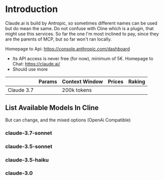 # Introduction

Claude.ai is build by Antropic, so sometimes different names can be used but do mean the same. Do not confuse with Cline which is a plugin, that might use this services. So far the one I'm most inclined to pay, since they are the parents of MCP, but so far won't ran locally.

Homepage to Api: https://console.anthropic.com/dashboard
- Its API access is never free (for now), minimum of 5€.
Homepage to Chat: https://claude.ai/
- Should use more

|            | Params | Context Window | Prices | Raking |
| ---------- | ------ | -------------- | ------ | ------ |
| Claude 3.7 |        | 200k tokens    |        |        |

## List Available Models In Cline

But can change, and the mixed options (OpenAi Compatible)
### claude-3.7-sonnet
### claude-3.5-sonnet
### claude-3.5-haiku
### claude-3.0


